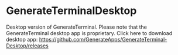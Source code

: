 # GenerateTerminalDesktop
Desktop version of GenerateTerminal. Please note that the GenerateTerminal desktop app is proprietary.
Click here to download desktop app: https://github.com/GenerateApps/GenerateTerminal-Desktop/releases
